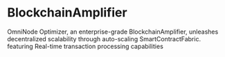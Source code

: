 # BlockchainAmplifier
OmniNode Optimizer, an enterprise-grade BlockchainAmplifier, unleashes decentralized scalability through auto-scaling SmartContractFabric. featuring Real-time transaction processing capabilities
